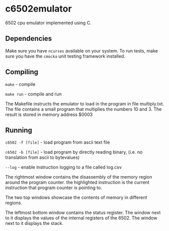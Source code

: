 # c6502emulator
6502 cpu emulator implemented using C.

## Dependencies
Make sure you have `ncurses` available on your system.
To run tests, make sure you have the `cmocka` unit testing
framework installed.

## Compiling
`make` - compile

`make run` - compile and run

The Makefile instructs the emulator to load in the program in file multiply.txt.
The file contains a small program that multiplies the numbers 10 and 3. The result
is stored in memory address $0003

## Running

`c6502 -f [file]` - load program from ascii text file

`c6502 -b [file]` - load program by directly reading binary, (i.e. no translation from ascii to bytevalues)

`--log` - enable instruction logging to a file called log.csv

The rightmost window contains the disassembly of the memory region around the program counter.
the highlighted instruction is the current instruction that program counter is pointing to.

The two top windows showcase the contents of memory in different regions.

The leftmost bottom window contains the status register. The window next to it displays
the values of the internal registers of the 6502. The window next to it displays the stack.

